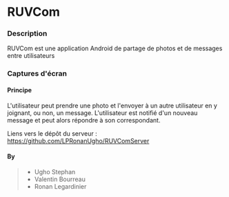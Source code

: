 # RUVCom

### Description

RUVCom est une application Android de partage de photos et de messages entre utilisateurs

### Captures d'écran

#### Principe

L'utilisateur peut prendre une photo et l'envoyer à un autre utilisateur en y joignant, ou non, un message. L'utilisateur est notifié d'un nouveau message et peut alors répondre à son correspondant.

Liens vers le dépôt du serveur : 
https://github.com/LPRonanUgho/RUVComServer

#### By

> - Ugho Stephan
> - Valentin Bourreau
> - Ronan Legardinier
